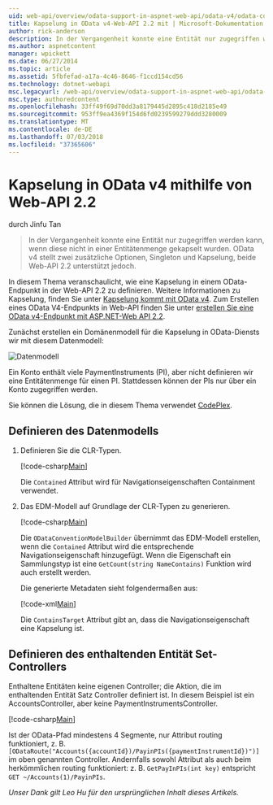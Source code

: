 ```yaml
---
uid: web-api/overview/odata-support-in-aspnet-web-api/odata-v4/odata-containment-in-web-api-22
title: Kapselung in OData v4-Web-API 2.2 mit | Microsoft-Dokumentation
author: rick-anderson
description: In der Vergangenheit konnte eine Entität nur zugegriffen werden kann, wenn diese nicht in einer Entitätenmenge gekapselt wurden. OData v4 stellt zwei zusätzliche Optionen, die Singleton-als auch Nachteile jedoch...
ms.author: aspnetcontent
manager: wpickett
ms.date: 06/27/2014
ms.topic: article
ms.assetid: 5fbfefad-a17a-4c46-8646-f1ccd154cd56
ms.technology: dotnet-webapi
msc.legacyurl: /web-api/overview/odata-support-in-aspnet-web-api/odata-v4/odata-containment-in-web-api-22
msc.type: authoredcontent
ms.openlocfilehash: 33ff49f69d70dd3a8179445d2895c418d2185e49
ms.sourcegitcommit: 953ff9ea4369f154d6fd0239599279ddd3280009
ms.translationtype: MT
ms.contentlocale: de-DE
ms.lasthandoff: 07/03/2018
ms.locfileid: "37365606"
---
```

<a name="containment-in-odata-v4-using-web-api-22"></a>Kapselung in OData v4 mithilfe von Web-API 2.2
====================
durch Jinfu Tan

> In der Vergangenheit konnte eine Entität nur zugegriffen werden kann, wenn diese nicht in einer Entitätenmenge gekapselt wurden. OData v4 stellt zwei zusätzliche Optionen, Singleton und Kapselung, beide Web-API 2.2 unterstützt jedoch.


In diesem Thema veranschaulicht, wie eine Kapselung in einem OData-Endpunkt in der Web-API 2.2 zu definieren. Weitere Informationen zu Kapselung, finden Sie unter [Kapselung kommt mit OData v4](https://blogs.msdn.com/b/odatateam/archive/2014/03/13/containment-is-coming-with-odata-v4.aspx). Zum Erstellen eines OData V4-Endpunkts in Web-API finden Sie unter [erstellen Sie eine OData v4-Endpunkt mit ASP.NET-Web API 2.2](create-an-odata-v4-endpoint.md).

Zunächst erstellen ein Domänenmodell für die Kapselung in OData-Diensts wir mit diesem Datenmodell:

![Datenmodell](odata-containment-in-web-api-22/_static/image1.png)

Ein Konto enthält viele PaymentInstruments (PI), aber nicht definieren wir eine Entitätenmenge für einen PI. Stattdessen können der PIs nur über ein Konto zugegriffen werden.

Sie können die Lösung, die in diesem Thema verwendet [CodePlex](https://aspnet.codeplex.com/SourceControl/latest#Samples/WebApi/OData/v4/ODataContainmentSample/).

## <a name="defining-the-data-model"></a>Definieren des Datenmodells

1. Definieren Sie die CLR-Typen.

    [!code-csharp[Main](odata-containment-in-web-api-22/samples/sample1.cs)]

    Die `Contained` Attribut wird für Navigationseigenschaften Containment verwendet.
2. Das EDM-Modell auf Grundlage der CLR-Typen zu generieren.

    [!code-csharp[Main](odata-containment-in-web-api-22/samples/sample2.cs)]

    Die `ODataConventionModelBuilder` übernimmt das EDM-Modell erstellen, wenn die `Contained` Attribut wird die entsprechende Navigationseigenschaft hinzugefügt. Wenn die Eigenschaft ein Sammlungstyp ist eine `GetCount(string NameContains)` Funktion wird auch erstellt werden.

    Die generierte Metadaten sieht folgendermaßen aus:

    [!code-xml[Main](odata-containment-in-web-api-22/samples/sample3.xml?highlight=10)]

    Die `ContainsTarget` Attribut gibt an, dass die Navigationseigenschaft eine Kapselung ist.

## <a name="define-the-containing-entity-set-controller"></a>Definieren des enthaltenden Entität Set-Controllers

Enthaltene Entitäten keine eigenen Controller; die Aktion, die im enthaltenden Entität Satz Controller definiert ist. In diesem Beispiel ist ein AccountsController, aber keine PaymentInstrumentsController.

[!code-csharp[Main](odata-containment-in-web-api-22/samples/sample4.cs)]

Ist der OData-Pfad mindestens 4 Segmente, nur Attribut routing funktioniert, z. B. `[ODataRoute("Accounts({accountId})/PayinPIs({paymentInstrumentId})")]` im oben genannten Controller. Andernfalls sowohl Attribut als auch beim herkömmlichen routing funktioniert: z. B. `GetPayInPIs(int key)` entspricht `GET ~/Accounts(1)/PayinPIs`.

*Unser Dank gilt Leo Hu für den ursprünglichen Inhalt dieses Artikels.*
